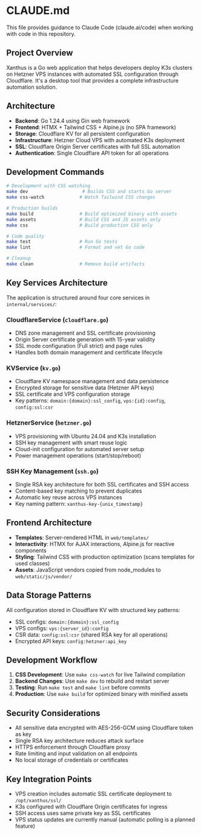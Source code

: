 # CLAUDE.md

This file provides guidance to Claude Code (claude.ai/code) when working with code in this repository.

## Project Overview

Xanthus is a Go web application that helps developers deploy K3s clusters on Hetzner VPS instances with automated SSL configuration through Cloudflare. It's a desktop tool that provides a complete infrastructure automation solution.

## Architecture

- **Backend**: Go 1.24.4 using Gin web framework
- **Frontend**: HTMX + Tailwind CSS + Alpine.js (no SPA framework)
- **Storage**: Cloudflare KV for all persistent configuration
- **Infrastructure**: Hetzner Cloud VPS with automated K3s deployment
- **SSL**: Cloudflare Origin Server certificates with full SSL automation
- **Authentication**: Single Cloudflare API token for all operations

## Development Commands

```bash
# Development with CSS watching
make dev                    # Builds CSS and starts Go server
make css-watch             # Watch Tailwind CSS changes

# Production builds
make build                 # Build optimized binary with assets
make assets                # Build CSS and JS assets only
make css                   # Build production CSS only

# Code quality
make test                  # Run Go tests
make lint                  # Format and vet Go code

# Cleanup
make clean                 # Remove build artifacts
```

## Key Services Architecture

The application is structured around four core services in `internal/services/`:

### CloudflareService (`cloudflare.go`)
- DNS zone management and SSL certificate provisioning
- Origin Server certificate generation with 15-year validity
- SSL mode configuration (Full strict) and page rules
- Handles both domain management and certificate lifecycle

### KVService (`kv.go`) 
- Cloudflare KV namespace management and data persistence
- Encrypted storage for sensitive data (Hetzner API keys)
- SSL certificate and VPS configuration storage
- Key patterns: `domain:{domain}:ssl_config`, `vps:{id}:config`, `config:ssl:csr`

### HetznerService (`hetzner.go`)
- VPS provisioning with Ubuntu 24.04 and K3s installation
- SSH key management with smart reuse logic
- Cloud-init configuration for automated server setup
- Power management operations (start/stop/reboot)

### SSH Key Management (`ssh.go`)
- Single RSA key architecture for both SSL certificates and SSH access
- Content-based key matching to prevent duplicates
- Automatic key reuse across VPS instances
- Key naming pattern: `xanthus-key-{unix_timestamp}`

## Frontend Architecture

- **Templates**: Server-rendered HTML in `web/templates/`
- **Interactivity**: HTMX for AJAX interactions, Alpine.js for reactive components
- **Styling**: Tailwind CSS with production optimization (scans templates for used classes)
- **Assets**: JavaScript vendors copied from node_modules to `web/static/js/vendor/`

## Data Storage Patterns

All configuration stored in Cloudflare KV with structured key patterns:

- SSL configs: `domain:{domain}:ssl_config` 
- VPS configs: `vps:{server_id}:config`
- CSR data: `config:ssl:csr` (shared RSA key for all operations)
- Encrypted API keys: `config:hetzner:api_key`

## Development Workflow

1. **CSS Development**: Use `make css-watch` for live Tailwind compilation
2. **Backend Changes**: Use `make dev` to rebuild and restart server
3. **Testing**: Run `make test` and `make lint` before commits
4. **Production**: Use `make build` for optimized binary with minified assets

## Security Considerations

- All sensitive data encrypted with AES-256-GCM using Cloudflare token as key
- Single RSA key architecture reduces attack surface
- HTTPS enforcement through Cloudflare proxy
- Rate limiting and input validation on all endpoints
- No local storage of credentials or certificates

## Key Integration Points

- VPS creation includes automatic SSL certificate deployment to `/opt/xanthus/ssl/`
- K3s configured with Cloudflare Origin certificates for ingress
- SSH access uses same private key as SSL certificates
- VPS status updates are currently manual (automatic polling is a planned feature)